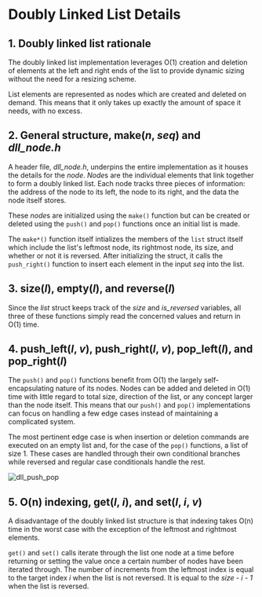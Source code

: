 # Doubly Linked List Details
## 1. Doubly linked list rationale

The doubly linked list implementation leverages O(1) creation and deletion of elements at the left and right ends of the list to provide dynamic sizing without the need for a resizing scheme.

List elements are represented as nodes which are created and deleted on demand. This means that it only takes up exactly the amount of space it needs, with no excess.

## 2. General structure, make(*n*, *seq*) and *dll_node.h* 
A header file, *dll_node.h*, underpins the entire implementation as it houses the details for the *node*. *Node*s are the individual elements that link together to form a doubly linked list. Each node tracks three pieces of information: the address of the node to its left, the node to its right, and the data the node itself stores.

These *node*s are initialized using the `make()` function but can be created or deleted using the `push()` and `pop()` functions once an initial list is made. 

The `make*()` function itself intializes the members of the `list` struct itself which include the list's leftmost node, its rightmost node, its size, and whether or not it is reversed. After initializing the struct, it calls the `push_right()` function to insert each element in the input *seq* into the list. 

## 3. size(*l*), empty(*l*), and reverse(*l*)
Since the *list* struct keeps track of the *size* and *is_reversed* variables, all three of these functions simply read the concerned values and return in O(1) time.

## 4. push_left(*l*, *v*), push_right(*l*, *v*), pop_left(*l*), and pop_right(*l*)
The `push()` and `pop()` functions benefit from O(1) the largely self-encapsulating nature of its nodes. Nodes can be added and deleted in O(1) time with little regard to total size, direction of the list, or any concept larger than the node itself. This means that our `push()` and `pop()` implementations can focus on handling a few edge cases instead of maintaining a complicated system.

The most pertinent edge case is when insertion or deletion commands are executed on an empty list and, for the case of the `pop()` functions, a list of size 1. These cases are handled through their own conditional branches while reversed and regular case conditionals handle the rest.

![dll_push_pop](https://github.com/user-attachments/assets/7511235e-1765-4bb1-b9d8-002d461879e7)

## 5. O(n) indexing, get(*l*, *i*), and set(*l*, *i*, *v*)
A disadvantage of the doubly linked list structure is that indexing takes O(n) time in the worst case with the exception of the leftmost and rightmost elements.

`get()` and `set()` calls iterate through the list one node at a time before returning or setting the value once a certain number of nodes have been iterated through. The number of increments from the leftmost index is equal to the target index *i* when the list is not reversed. It is equal to the *size* - *i* - *1* when the list is reversed.
